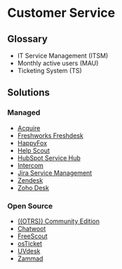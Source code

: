 # Customer Service

<!--
https://freshdesk.com/helpdesk-management/ticketing-system/open-source
-->

## Glossary

- IT Service Management (ITSM)
- Monthly active users (MAU)
- Ticketing System (TS)

## Solutions

### Managed

- [Acquire](https://acquire.io)
- [Freshworks Freshdesk](https://freshdesk.com)
- [HappyFox](https://happyfox.com)
- [Help Scout](https://helpscout.com)
- [HubSpot Service Hub](https://hubspot.com/products/service)
- [Intercom](https://intercom.com)
- [Jira Service Management](https://atlassian.com/software/jira/service-management)
- [Zendesk](https://zendesk.com)
- [Zoho Desk](https://zoho.com/desk)

### Open Source

- [((OTRS)) Community Edition](https://github.com/OTRS/otrs)
- [Chatwoot](/chatwoot.md)
- [FreeScout](https://github.com/freescout-helpdesk/freescout)
- [osTicket](https://github.com/osTicket/osTicket)
- [UVdesk](https://uvdesk.com)
- [Zammad](https://github.com/zammad/zammad)
